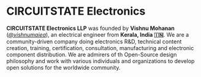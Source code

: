 # CIRCUITSTATE Electronics

**CIRCUITSTATE Electronics LLP** was founded by **Vishnu Mohanan** ([_@vishnumaiea_](https://github.com/vishnumaiea)), an electrical engineer from **Kerala, India 🇮🇳**. We are a community-driven company doing electronics R&D, technical content creation, training, certification, consultation, manufacturing and electronic component distribution. We are admirers of th Open-Source design philosophy and work with various individuals and organizations to develop open solutions for the worldwide community.
